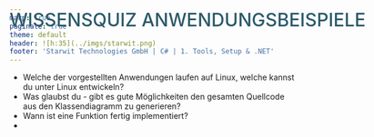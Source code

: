 ```yaml
---
marp: true
paginate: true
theme: default 
header: ![h:35](../imgs/starwit.png)
footer: 'Starwit Technologies GmbH | C# | 1. Tools, Setup & .NET'
---
```


<style>
header {
  text-align: right;
  font-size: 0.7rem;
  color: #bbb;
  margin: 20px;
  left: 0px;
  right: 0px;
  padding-top: 5px;
}
footer {
  font-size: 0.9rem;
  color: #666;
}
section.lead {
  text-align: center;
  margin-bottom: 40px;
}
section.lead h2 {
  font-size: 2.5rem;
}
section {
  font-size: 1.5rem;
}

section.linked footer {
  display: none;
}
section.linked header {
  display: none;
}
section.quote {
  font-size: 0.7rem;
  text-align: center;
  font-style: italic;
  color: #555;
}

h1 {
  position: absolute;
  top: 10px;
  padding-top: 15px;
  text-transform: uppercase;
  font-size: 2.0rem;
  font-weight: 500;
  color: #2B5A6A;
}

h2 {
  font-size: 2.0rem;
  font-weight: 500;
  color: #2B5A6A;
  margin-top: 30px;
  margin-bottom: 15px;
}
a {
  color: #3A9FC1;
}
a:hover {
  color: #1E708B; 
  text-decoration: underline; 
}

</style>

# Wissensquiz Anwendungsbeispiele

* Welche der vorgestellten Anwendungen laufen auf Linux, welche kannst du unter Linux entwickeln?
* Was glaubst du - gibt es gute Möglichkeiten den gesamten Quellcode aus den Klassendiagramm zu generieren?
* Wann ist eine Funktion fertig implementiert?
* 
